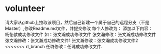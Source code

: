 # volunteer
请大家从github上拉取该项目，然后自己新建一个属于自己的远程分支（不是Master）,修改Readme.md文件，并提交修改
每个人修改为：
添加以下内容：
杨怡歆成功修改文件
如：张文瀚成功修改文件
张文瀚修改：张文瀚成功修改文件
张文瀚修改：张文瀚成功修改文件1
张文瀚修改：张文瀚成功修改文件2
<<<<<<< rl_branch
任璐修改：任璐成功修改文件.
